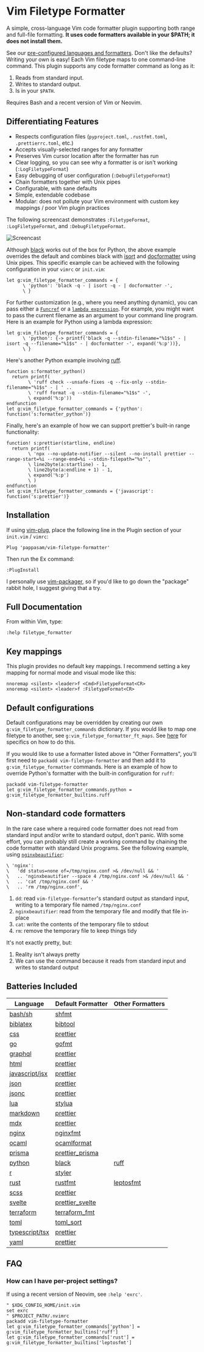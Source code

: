 # Vim Filetype Formatter

A simple, cross-language Vim code formatter plugin supporting both range and full-file formatting. **It uses code formatters available in your $PATH; it does not install them.**

See our [pre-configured languages and formatters](#batteries-included). Don't like the defaults? Writing your own is easy! Each Vim filetype maps to one command-line command. This plugin supports any code formatter command as long as it:

1. Reads from standard input.
2. Writes to standard output.
3. Is in your `$PATH`.

Requires Bash and a recent version of Vim or Neovim.

## Differentiating Features

- Respects configuration files (`pyproject.toml`, `.rustfmt.toml`, `.prettierrc.toml`, etc.)
- Accepts visually-selected ranges for any formatter
- Preserves Vim cursor location after the formatter has run
- Clear logging, so you can see why a formatter is or isn't working (`:LogFiletypeFormat`)
- Easy debugging of user configuration (`:DebugFiletypeFormat`)
- Chain formatters together with Unix pipes
- Configurable, with sane defaults
- Simple, extendable codebase
- Modular: does not pollute your Vim environment with custom key mappings / poor Vim plugin practices

The following screencast demonstrates `:FiletypeFormat`, `:LogFiletypeFormat`, and `:DebugFiletypeFormat`.

![Screencast](./img/vim-filetype-formatter-walkthrough.gif)

Although [black](https://github.com/psf/black) works out of the box for Python, the above example overrides the default and combines black with [isort](https://github.com/PyCQA/isort) and [docformatter](https://github.com/myint/docformatter) using Unix pipes. This specific example can be achieved with the following configuration in your `vimrc` or `init.vim`:

```vim
let g:vim_filetype_formatter_commands = {
      \ 'python': 'black -q - | isort -q - | docformatter -',
      \ }
```

For further customization (e.g., where you need anything dynamic), you can pass either a [`Funcref`](https://neovim.io/doc/user/eval.html#Funcref) or a [`lambda expression`](https://neovim.io/doc/user/eval.html#expr-lambda). For example, you might want to pass the current filename as an argument to your command line program. Here is an example for Python using a lambda expression:

```vim
let g:vim_filetype_formatter_commands = {
      \ 'python': {-> printf('black -q --stdin-filename="%1$s" - | isort -q --filename="%1$s" - | docformatter -', expand('%:p'))},
      \ }
```

Here's another Python example involving [ruff](https://github.com/astral-sh/ruff).

```vim
function s:formatter_python()
  return printf(
        \ 'ruff check --unsafe-fixes -q --fix-only --stdin-filename="%1$s" - | ' ..
        \ 'ruff format -q --stdin-filename="%1$s" -',
        \ expand('%:p'))
endfunction
let g:vim_filetype_formatter_commands = {'python': function('s:formatter_python')}
```

Finally, here's an example of how we can support prettier's built-in range functionality:

```vim
function! s:prettier(startline, endline)
  return printf(
        \ 'npx --no-update-notifier --silent --no-install prettier --range-start=%i --range-end=%i --stdin-filepath="%s"',
        \ line2byte(a:startline) - 1,
        \ line2byte(a:endline + 1) - 1,
        \ expand('%:p')
        \ )
endfunction
let g:vim_filetype_formatter_commands = {'javascript': function('s:prettier')}
```

## Installation

If using [vim-plug](https://github.com/junegunn/vim-plug), place the following line in the Plugin section of your `init.vim` / `vimrc`:

```vim
Plug 'pappasam/vim-filetype-formatter'
```

Then run the Ex command:

```vim
:PlugInstall
```

I personally use [vim-packager](https://github.com/kristijanhusak/vim-packager), so if you'd like to go down the "package" rabbit hole, I suggest giving that a try.

## Full Documentation

From within Vim, type:

```vim
:help filetype_formatter
```

## Key mappings

This plugin provides no default key mappings. I recommend setting a key mapping for normal mode and visual mode like this:

```vim
nnoremap <silent> <leader>f <Cmd>FiletypeFormat<CR>
xnoremap <silent> <leader>f :FiletypeFormat<CR>
```

## Default configurations

Default configurations may be overridden by creating our own `g:vim_filetype_formatter_commands` dictionary. If you would like to map one filetype to another, see `g:vim_filetype_formatter_ft_maps`. See [here](./doc/filetype_formatter.txt) for specifics on how to do this.

If you would like to use a formatter listed above in "Other Formatters", you'll first need to `packadd vim-filetype-formatter` and then add it to `g:vim_filetype_formatter` commands. Here is an example of how to override Python's formatter with the built-in configuration for `ruff`:

```vim
packadd vim-filetype-formatter
let g:vim_filetype_formatter_commands.python = g:vim_filetype_formatter_builtins.ruff
```

## Non-standard code formatters

In the rare case where a required code formatter does not read from standard input and/or write to standard output, don't panic. With some effort, you can probably still create a working command by chaining the code formatter with standard Unix programs. See the following example, using [`nginxbeautifier`](https://github.com/vasilevich/nginxbeautifier):

```vim
\ 'nginx':
\   'dd status=none of=/tmp/nginx.conf >& /dev/null && '
\   .. 'nginxbeautifier --space 4 /tmp/nginx.conf >& /dev/null && '
\   .. 'cat /tmp/nginx.conf && '
\   .. 'rm /tmp/nginx.conf',
```

1. `dd`: read `vim-filetype-formatter`'s standard output as standard input, writing to a temporary file named `/tmp/nginx.conf`
2. `nginxbeautifier`: read from the temporary file and modify that file in-place
3. `cat`: write the contents of the temporary file to stdout
4. `rm`: remove the temporary file to keep things tidy

It's not exactly pretty, but:

1. Reality isn't always pretty
2. We can use the command because it reads from standard input and writes to standard output

## Batteries Included

| Language         | Default Formatter | Other Formatters |
| ---------------- | ----------------- | ---------------- |
| [bash/sh]        | [shfmt]           |                  |
| [biblatex]       | [bibtool]         |                  |
| [css]            | [prettier]        |                  |
| [go]             | [gofmt]           |                  |
| [graphql]        | [prettier]        |                  |
| [html]           | [prettier]        |                  |
| [javascript/jsx] | [prettier]        |                  |
| [json]           | [prettier]        |                  |
| [jsonc]          | [prettier]        |                  |
| [lua]            | [stylua]          |                  |
| [markdown]       | [prettier]        |                  |
| [mdx]            | [prettier]        |                  |
| [nginx]          | [nginxfmt]        |                  |
| [ocaml]          | [ocamlformat]     |                  |
| [prisma]         | [prettier_prisma] |                  |
| [python]         | [black]           | [ruff]           |
| [r]              | [styler]          |                  |
| [rust]           | [rustfmt]         | [leptosfmt]      |
| [scss]           | [prettier]        |                  |
| [svelte]         | [prettier_svelte] |                  |
| [terraform]      | [terraform_fmt]   |                  |
| [toml]           | [toml_sort]       |                  |
| [typescript/tsx] | [prettier]        |                  |
| [yaml]           | [prettier]        |                  |

<!-- formatters -->

[bibtool]: https://ctan.org/pkg/bibtool
[black]: https://github.com/python/black
[gofmt]: https://golang.org/cmd/gofmt/
[leptosfmt]: https://github.com/bram209/leptosfmt
[nginxfmt]: https://github.com/slomkowski/nginx-config-formatter
[ocamlformat]: https://github.com/ocaml-ppx/ocamlformat
[prettier_prisma]: https://github.com/umidbekk/prettier-plugin-prisma
[prettier_svelte]: https://github.com/UnwrittenFun/prettier-plugin-svelte
[prettier]: https://prettier.io/
[ruff]: https://github.com/astral-sh/ruff
[rustfmt]: https://github.com/rust-lang/rustfmt
[shfmt]: https://github.com/mvdan/sh
[styler]: https://github.com/r-lib/styler
[stylua]: https://github.com/JohnnyMorganz/StyLua
[terraform_fmt]: https://www.terraform.io/docs/commands/fmt.html
[toml_sort]: https://github.com/pappasam/toml-sort

<!-- languages -->

[bash/sh]: https://en.wikipedia.org/wiki/Bash_(Unix_shell)
[biblatex]: http://www.bibtex.org/
[css]: https://developer.mozilla.org/en-US/docs/Web/CSS
[go]: https://golang.org/
[graphql]: https://developer.mozilla.org/en-US/docs/Web/HTML
[html]: https://developer.mozilla.org/en-US/docs/Web/HTML
[javascript/jsx]: https://developer.mozilla.org/en-US/docs/Web/JavaScript
[json]: https://json.org/
[jsonc]: https://komkom.github.io/
[lua]: https://www.lua.org/
[markdown]: https://en.wikipedia.org/wiki/Markdown
[mdx]: https://mdxjs.com/
[nginx]: https://www.nginx.com/resources/wiki/start/topics/examples/full/
[ocaml]: https://ocaml.org/
[prisma]: https://www.prisma.io/
[python]: https://www.python.org/
[r]: https://www.r-project.org/
[rust]: https://www.rust-lang.org/
[scss]: https://sass-lang.com/
[svelte]: https://svelte.dev/
[terraform]: https://www.terraform.io/
[toml]: https://github.com/toml-lang/toml
[typescript/tsx]: https://www.typescriptlang.org/
[yaml]: https://yaml.org/

## FAQ

### How can I have per-project settings?

If using a recent version of Neovim, see `:help 'exrc'`.

```vim
" $XDG_CONFIG_HOME/init.vim
set exrc
" $PROJECT_PATH/.nvimrc
packadd vim-filetype-formatter
let g:vim_filetype_formatter_commands['python'] = g:vim_filetype_formatter_builtins['ruff']
let g:vim_filetype_formatter_commands['rust'] = g:vim_filetype_formatter_builtins['leptosfmt']
```

